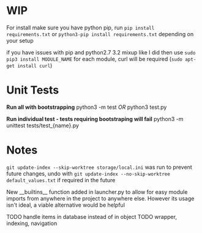 # WIP

For install make sure you have python pip, run `pip install requirements.txt` or `python3-pip install requirements.txt` depending on your setup

if you have issues with pip and python2.7 3.2 mixup like I did then use `sudo pip3 install MODULE_NAME` for each module, curl will be required (`sudo apt-get install curl`)

# Unit Tests

**Run all with bootstrapping**
python3 -m test *OR* python3 test.py

**Run individual test - tests requiring bootstraping will fail**
python3 -m unittest tests/test_{name}.py

# Notes

`git update-index --skip-worktree storage/local.ini` was run to prevent future changes, undo with `git update-index --no-skip-worktree default_values.txt` if required in the future

New \_\_builtins\_\_ function added in launcher.py to allow for easy module imports from anywhere in the project to anywhere else. However its usage isn't ideal, a viable alternative would be helpful

TODO handle items in database instead of in object
TODO wrapper, indexing, navigation
